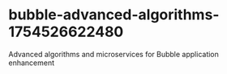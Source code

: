 # bubble-advanced-algorithms-1754526622480
Advanced algorithms and microservices for Bubble application enhancement
